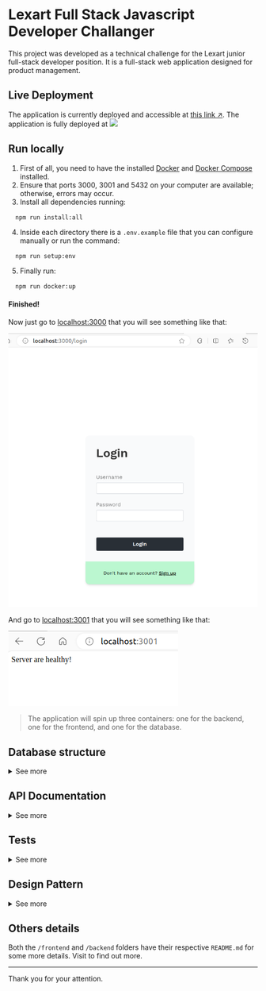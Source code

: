 # Lexart Full Stack Javascript Developer Challanger

This project was developed as a technical challenge for the Lexart junior full-stack developer position.
It is a full-stack web application designed for product management.

## Live Deployment 
The application is currently deployed and accessible at [this link ↗️](https://page-store-smartphone-manager.vercel.app/dashboard).
The application is fully deployed at [<img src="https://img.shields.io/badge/vercel-000?style=for-the-badge&logo=vercel&logoColor=white">](https://vercel.com)

## Run locally

  1. First of all, you need to have the installed [Docker](https://docs.docker.com/engine/install/ubuntu/) and [Docker Compose](https://docs.docker.com/compose/install/) installed.
  2. Ensure that ports 3000, 3001 and 5432 on your computer are available; otherwise, errors may occur.
  3. Install all dependencies running:
  ```
    npm run install:all
  ```
  4. Inside each directory there is a `.env.example` file that you can configure manually or run the command:
  ```
    npm run setup:env
  ```
  5. Finally run:
  ```bash
    npm run docker:up
  ```
#### Finished! <br>
Now just go to [localhost:3000](http://localhost:3000/) that you will see something like that:

![healthy frontend](/assets/preview-frontend.png)

And go to [localhost:3001](http://localhost:3001/) that you will see something like that:

![healthy backend](/assets/preview-backend.png)

> The application will spin up three containers: one for the backend, one for the frontend, and one for the database.

## Database structure
<details> <summary>See more</summary>
The database used was Postgres for its speed, versatility and easy use. The structure chosen was as follows.

![db-structure](/assets/preview-db.jpg)
</details>

## API Documentation

<details> <summary>See more</summary>

### Create a new account

![#f03c15](https://placehold.co/15x15/49CC90/49CC90.png) &nbsp;**POST**

```
/signup
```

| Parameter   | Type       | Description                           |
| :---------- | :--------- | :---------------------------------- |
| `username` | `string` | At least 3 characters. |
| `password` | `string` | At least 5 characters. |

<details> <summary> Expected return </summary> 

* status code `201`

```bash
{
  "id": 1,
  "username": "Jorel",
  "token": "exampletoken.exampletoken.exampletoken"
}
```
</details>

___

### Log into

![#f03c15](https://placehold.co/15x15/49CC90/49CC90.png) &nbsp;**POST**

```
/login
```

| Parameter   | Type       | Description                           |
| :---------- | :--------- | :---------------------------------- |
| `username` | `string` | At least 3 characters. |
| `password` | `string` | At least 5 characters. |

<details> <summary> Expected return </summary> 

* status code `200`

```bash
{
  "id": 1,
  "username": "example",
  "token": "exampletoken.exampletoken.exampletoken"
}
```
</details>

___

### Create a new product 🔒
> `Token` is required on `Authorization` header. Ex: `Baerer ${token}`

![#f03c15](https://placehold.co/15x15/49CC90/49CC90.png) &nbsp;**POST**

<details> <summary> this route accept three different structures</summary>

1. First structure
```bash
{
  "name": "Xiaomi Redmi 9",
  "brand": "Xiaomi",
  "model": "Redmi 9",
  "price": 10000,
  "color": "red"
}
```

2. Second structure
```bash
{
  "name": "Xiaomi Redmi 9",
  "price": 10000,
  "details": {
    "brand": "Xiaomi",
    "model": "Redmi 9",
    "color": "red"
  },
}
```

3. Third structure
```bash
[
  {
    "name": "Xiaomi Redmi 9",
    "brand": "Xiaomi",
    "model": "Redmi 9",
    "data": [
      {
        "price": 10000,
        "color": "red"
      },
      {
        "price": 10000,
        "color": "blue"
      }
    ]
  },
  {
    "name": "Iphone 14 Pro",
    "brand": "Iphone",
    "model": "14 Pro",
    "data": [
      {
        "price": 30000,
        "color": "silver"
      },
      {
        "price": 30100,
        "color": "gold"
      }
    ]
  }
]
```

</details>

```
/dashboard/product
```

| Parameter   | Type       | Description                           |
| :---------- | :--------- | :---------------------------------- |
| `name` | `string` | At least 1 characters. |
| `brand` | `string` | At least 1 characters. |
| `model` | `string` | At least 1 characters. |
| `color` | `string` | At least 1 characters. |
| `price` | `number` | Is required. |

<details> <summary> Expected return </summary>

* status code `201`

> this route can return two different structures

1. First structure
```bash
{
  "id": 1
  "name": "Xiaomi Redmi 9",
  "brand": "Xiaomi",
  "model": "Redmi 9",
  "price": 10000,
  "color": "red",
  "userId": 1
}
```

2. Second structure
```bash
[
  {
    "id": 5,
    "name": "Xiaomi Redmi 9",
    "brand": "Xiaomi",
    "model": "Redmi 9",
    "price": 10000,
    "color": "red",
    "userId": 1
  },
  {
    "id": 6,
    "name": "Xiaomi Redmi 9",
    "brand": "Xiaomi",
    "model": "Redmi 9",
    "price": 10000,
    "color": "blue",
    "userId": 1
  },
  {
    "id": 7,
    "name": "Iphone 14 Pro",
    "brand": "Iphone",
    "model": "14 Pro",
    "price": 30000,
    "color": "silver",
    "userId": 1
  },
  {
    "id": 8,
    "name": "Iphone 14 Pro",
    "brand": "Iphone",
    "model": "14 Pro",
    "price": 30100,
    "color": "gold",
    "userId": 1
  }
]
```

</details>

___

### Get all products of user 🔒
> `Token` is required on `Authorization` header. Ex: `Baerer ${token}`

![#f03c15](https://placehold.co/15x15/61AFFE/61AFFE.png) &nbsp;**GET**

```
/dashboard/product
```

<details> <summary> Expected return </summary> 

* status code `200`

```bash
[
  {
    "id": 5,
    "name": "Xiaomi Redmi 9",
    "brand": "Xiaomi",
    "model": "Redmi 9",
    "price": 10000,
    "color": "red",
  },
  {
    "id": 6,
    "name": "Xiaomi Redmi 9",
    "brand": "Xiaomi",
    "model": "Redmi 9",
    "price": 10000,
    "color": "blue",
  },
  {
    "id": 7,
    "name": "Iphone 14 Pro",
    "brand": "Iphone",
    "model": "14 Pro",
    "price": 30000,
    "color": "silver",
  },
  {
    "id": 8,
    "name": "Iphone 14 Pro",
    "brand": "Iphone",
    "model": "14 Pro",
    "price": 30100,
    "color": "gold",
  }
]
```

</details>

___

### Update a product 🔒
> `Token` is required on `Authorization` header. Ex: `Baerer ${token}`

![#f03c15](https://placehold.co/15x15/FCA130/FCA130.png) &nbsp;**PUT**

```
/dashboard/product
```

| Parameter   | Type       | Description                           |
| :---------- | :--------- | :---------------------------------- |
| `id` | `number` | Is required. |
| `name` | `string` | At least 1 characters. |
| `brand` | `string` | At least 1 characters. |
| `model` | `string` | At least 1 characters. |
| `color` | `string` | At least 1 characters. |
| `price` | `number` | At least 1 characters. |

<details> <summary> Expected return </summary> 

* status code `200`

```bash
{
  "id": 4,
  "name": "Xiaomi Poco F3",
  "price": 2000,
  "brand": "Xiaomi",
  "model": "Poco F3",
  "color": "Blue"
}
```

</details>

___

### Delete a product 🔒
> `Token` is required on `Authorization` header. Ex: `Baerer ${token}`

![#f03c15](https://placehold.co/15x15/F93E3E/F93E3E.png) &nbsp;**DELETE**

```
/dashboard/product/:id
```

<details> <summary> Expected return </summary> 

* status code `204`

```bash
empty return
```

___
</details>

### Get a user 🔒
> `Token` is required on `Authorization` header. Ex: `Baerer ${token}`

![#f03c15](https://placehold.co/15x15/61AFFE/61AFFE.png) &nbsp;**GET**

```
/user
```

<details> <summary> Expected return </summary>

* status code `200`

```bash
{
  "username": "Jorel"
}
```

</details>

</details>

## Tests

<details> <summary>See more</summary>

  The API tests were run by the `Mocha`, `Chai`, and `Sinon`. Also `nyc` librarie that test file coverage.
  There are both integration and unit tests for better security in future updates.

  ### Run

  To run tests coverage use:
  ```bash
    npm run test:api:coverage
  ```

  If all happens well, you will see something like that:
  ![preview-test-api-coverage](/assets/preview-test-api-coverage.png)

</details>


## Design Pattern

<details> <summary> See more </summary> 

### MSC Design Pattern in API Development
#### Overview
The MSC (Model, Service, Controller) architectural pattern provides a structured approach to building APIs by segregating responsibilities into distinct layers: Model, Service, and Controller. This separation enhances maintainability, facilitates easier troubleshooting, and promotes scalability within the application.

#### Model
The Model layer serves as the interface for database interactions. It encapsulates all database-related operations, such as querying, inserting, updating, and deleting data. By handling these tasks, the Model ensures data integrity and consistency while abstracting the database complexity from other layers.

#### Service
The Service layer encapsulates the business logic and rules of the application. It utilizes the functionalities provided by the Model layer and implements the core logic required to process requests. This layer orchestrates different operations, enforces business rules, and acts as an intermediary between the Controller and the Model.

#### Controller
The Controller layer serves as the entry point for incoming requests and handles the interaction with the client. It receives requests, processes input data, calls the appropriate Service methods, and generates responses to send back to the client. The Controller ensures that the responses adhere to the required format and contain the necessary information.

#### Advantages
- Maintainability: The separation of concerns allows for easier maintenance and updates. Each layer can be modified or expanded without affecting the others, facilitating code management.
- Scalability: The modular structure enables easy scalability as different layers can be scaled independently based on the application's requirements.
- Testing: The distinct layers facilitate unit testing, as each layer can be tested separately, promoting better test coverage and reliability.

</details>

## Others details

Both the `/frontend` and `/backend` folders have their respective `README.md` for some more details. Visit to find out more.

___

Thank you for your attention.